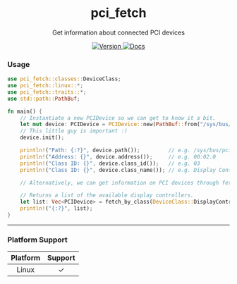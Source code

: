 <div align="center">
<h1>pci_fetch</h1>

Get information about connected PCI devices

<a href="https://crates.io/crates/pci_fetch">
    <img src="https://img.shields.io/crates/v/pci_fetch" alt="Version" />
</a>

<a href="https://docs.rs/crate/pci_fetch/">
    <img src="https://docs.rs/pci_fetch/badge.svg" alt="Docs" />
</a>

</div>

### Usage

```rust
use pci_fetch::classes::DeviceClass;
use pci_fetch::linux::*;
use pci_fetch::traits::*;
use std::path::PathBuf;

fn main() {
    // Instantiate a new PCIDevice so we can get to know it a bit.
    let mut device: PCIDevice = PCIDevice::new(PathBuf::from("/sys/bus/pci/devices/0000:00:02.0"));
    // This little guy is important :)
    device.init();

    println!("Path: {:?}", device.path());         // e.g. /sys/bus/pci/devices/0000:00:02.0
    println!("Address: {}", device.address());     // e.g. 00:02.0
    println!("Class ID: {}", device.class_id());   // e.g. 03
    println!("Class ID: {}", device.class_name()); // e.g. Display Controller

    // Alternatively, we can get information on PCI devices through fetching them in bulk!

    // Returns a list of the available display controllers.
    let list: Vec<PCIDevice> = fetch_by_class(DeviceClass::DisplayController);
    println!("{:?}", list);
}

```

---

### Platform Support

| Platform  | Support |
| :-------: | :-----: |
| Linux     |    ✓    |
